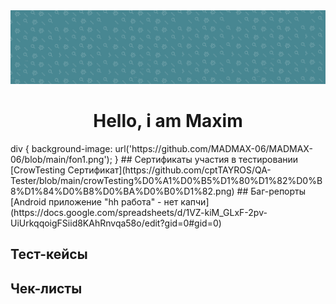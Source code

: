 <img src="https://github.com/MADMAX-06/MADMAX-06/blob/main/fon1.png"> 
<div align="center" background-image=url(https://github.com/MADMAX-06/MADMAX-06/blob/main/fon1.png)>
  <h1>Hello, i am Maxim</h1>
</div>
div {
  background-image: url('https://github.com/MADMAX-06/MADMAX-06/blob/main/fon1.png');
}
## Сертификаты участия в тестировании
[CrowTesting Сертификат](https://github.com/cptTAYROS/QA-Tester/blob/main/crowTesting%D0%A1%D0%B5%D1%80%D1%82%D0%B8%D1%84%D0%B8%D0%BA%D0%B0%D1%82.png)
## Баг-репорты
[Android приложение "hh работа" - нет капчи](https://docs.google.com/spreadsheets/d/1VZ-kiM_GLxF-2pv-UiUrkqqoigFSiid8KAhRnvqa58o/edit?gid=0#gid=0)

## Тест-кейсы

## Чек-листы

